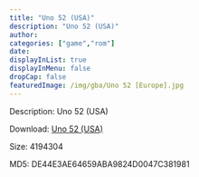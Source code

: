 ```yaml
---
title: "Uno 52 (USA)"
description: "Uno 52 (USA)"
author: 
categories: ["game","rom"]
date: 
displayInList: true
displayInMenu: false
dropCap: false
featuredImage: /img/gba/Uno 52 [Europe].jpg
---
```


Description: Uno 52 (USA)

Download: <a style="text-decoration:underline;" href="https://mega.nz/#!PKIiVSrS!juZmtjKyGBBNO1TmGK5h-gssGdDmuzI9z7HaQMHIEyc" target = "_blank" rel = "nofollow" > Uno 52 (USA)</a>

Size: 4194304

MD5: DE44E3AE64659ABA9824D0047C381981

